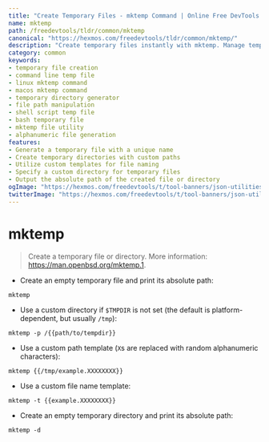 ```yaml
---
title: "Create Temporary Files - mktemp Command | Online Free DevTools by Hexmos"
name: mktemp
path: /freedevtools/tldr/common/mktemp
canonical: "https://hexmos.com/freedevtools/tldr/common/mktemp/"
description: "Create temporary files instantly with mktemp. Manage temporary file paths and directories with this command-line tool. Free online tool, no registration required."
category: common
keywords:
- temporary file creation
- command line temp file
- linux mktemp command
- macos mktemp command
- temporary directory generator
- file path manipulation
- shell script temp file
- bash temporary file
- mktemp file utility
- alphanumeric file generation
features:
- Generate a temporary file with a unique name
- Create temporary directories with custom paths
- Utilize custom templates for file naming
- Specify a custom directory for temporary files
- Output the absolute path of the created file or directory
ogImage: "https://hexmos.com/freedevtools/t/tool-banners/json-utilities-banner.png"
twitterImage: "https://hexmos.com/freedevtools/t/tool-banners/json-utilities-banner.png"
---
```


# mktemp

> Create a temporary file or directory.
> More information: <https://man.openbsd.org/mktemp.1>.

- Create an empty temporary file and print its absolute path:

`mktemp`

- Use a custom directory if `$TMPDIR` is not set (the default is platform-dependent, but usually `/tmp`):

`mktemp -p /{{path/to/tempdir}}`

- Use a custom path template (`X`s are replaced with random alphanumeric characters):

`mktemp {{/tmp/example.XXXXXXXX}}`

- Use a custom file name template:

`mktemp -t {{example.XXXXXXXX}}`

- Create an empty temporary directory and print its absolute path:

`mktemp -d`
